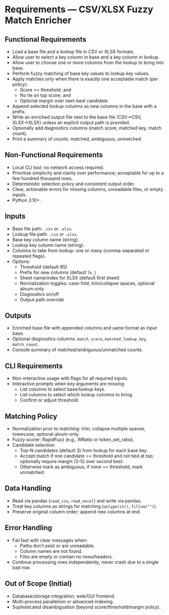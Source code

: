 # Requirements — CSV/XLSX Fuzzy Match Enricher

## Functional Requirements
- Load a base file and a lookup file in CSV or XLSX formats.
- Allow user to select a key column in base and a key column in lookup.
- Allow user to choose one or more columns from the lookup to bring into base.
- Perform fuzzy matching of base key values to lookup key values.
- Apply matches only when there is exactly one acceptable match (per policy):
  - Score >= threshold; and
  - No tie on top score; and
  - Optional margin over next-best candidate.
- Append selected lookup columns as new columns in the base with a prefix.
- Write an enriched output file next to the base file (CSV→CSV, XLSX→XLSX) unless an explicit output path is provided.
- Optionally add diagnostics columns (match score, matched key, match count).
- Print a summary of counts: matched, ambiguous, unmatched.

## Non-Functional Requirements
- Local CLI tool; no network access required.
- Prioritize simplicity and clarity over performance; acceptable for up to a few hundred thousand rows.
- Deterministic selection policy and consistent output order.
- Clear, actionable errors for missing columns, unreadable files, or empty inputs.
- Python 3.10+.

## Inputs
- Base file path: `.csv` or `.xlsx`.
- Lookup file path: `.csv` or `.xlsx`.
- Base key column name (string).
- Lookup key column name (string).
- Columns to take from lookup: one or many (comma-separated or repeated flags).
- Options:
  - Threshold (default 85)
  - Prefix for new columns (default `lk_`)
  - Sheet name/index for XLSX (default first sheet)
  - Normalization toggles: case-fold, trim/collapse spaces, optional alnum-only
  - Diagnostics on/off
  - Output path override

## Outputs
- Enriched base file with appended columns and same format as input base.
- Optional diagnostics columns: `match_score`, `matched_lookup_key`, `match_count`.
- Console summary of matched/ambiguous/unmatched counts.

## CLI Requirements
- Non-interactive usage with flags for all required inputs.
- Interactive prompts when key arguments are missing:
  - List columns to select base/lookup keys.
  - List columns to select which lookup columns to bring.
  - Confirm or adjust threshold.

## Matching Policy
- Normalization prior to matching: trim, collapse multiple spaces, lowercase; optional alnum-only.
- Fuzzy scorer: RapidFuzz (e.g., WRatio or token_set_ratio).
- Candidate selection:
  - Top-N candidates (default 3) from lookup for each base key.
  - Accept match if one candidate >= threshold and not tied at top; optionally require margin (3–5) over second best.
  - Otherwise mark as ambiguous; if none >= threshold, mark unmatched.

## Data Handling
- Read via pandas (`read_csv`, `read_excel`) and write via pandas.
- Treat key columns as strings for matching (`astype(str)`, `fillna("")`).
- Preserve original column order; append new columns at end.

## Error Handling
- Fail fast with clear messages when:
  - Paths don’t exist or are unreadable.
  - Column names are not found.
  - Files are empty or contain no rows/headers.
- Continue processing rows independently; never crash due to a single bad row.

## Out of Scope (Initial)
- Database/storage integration; web/GUI frontend.
- Multi-process parallelism or advanced indexing.
- Sophisticated disambiguation (beyond score/threshold/margin policy).

